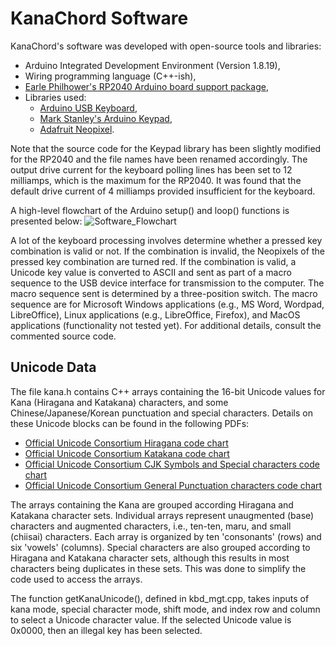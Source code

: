 # KanaChord Software
KanaChord's software was developed with open-source tools and libraries:
- Arduino Integrated Development Environment (Version 1.8.19),
- Wiring programming language (C++-ish),
- [Earle Philhower's RP2040 Arduino board support package](https://github.com/earlephilhower/arduino-pico),
- Libraries used:
   - [Arduino USB Keyboard](https://www.arduino.cc/reference/en/language/functions/usb/keyboard/),
   - [Mark Stanley's Arduino Keypad](https://github.com/Chris--A/Keypad),
   - [Adafruit Neopixel](https://github.com/adafruit/Adafruit_NeoPixel).

Note that the source code for the Keypad library has been slightly modified for the RP2040 and the file names have been renamed accordingly.  The output drive current for the keyboard polling lines has been set to 12 milliamps, which is the maximum for the RP2040.  It was found that the default drive current of 4 milliamps provided insufficient for the keyboard.

A high-level flowchart of the Arduino setup() and loop() functions is presented below:
![Software_Flowchart](https://github.com/maccody/KanaChord/assets/17059321/38649ea0-ec65-4ddd-a641-76963ef7813d)

A lot of the keyboard processing involves determine whether a pressed key combination is valid or not.  If the combination is invalid, the Neopixels of the pressed key combination are turned red.  If the combination is valid, a Unicode key value is converted to ASCII and sent as part of a macro sequence to the USB device interface for transmission to the computer.  The macro sequence sent is determined by a three-position switch.  The macro sequence are for Microsoft Windows applications (e.g., MS Word, Wordpad, LibreOffice), Linux applications (e.g., LibreOffice, Firefox), and MacOS applications (functionality not tested yet).  For additional details, consult the commented source code.
## Unicode Data
The file kana.h contains C++ arrays containing the 16-bit Unicode values for Kana (Hiragana and Katakana) characters, and some Chinese/Japanese/Korean punctuation and special characters.  Details on these Unicode blocks can be found in the following PDFs:
- [Official Unicode Consortium Hiragana code chart](https://www.unicode.org/charts/PDF/U3040.pdf)
- [Official Unicode Consortium Katakana code chart](https://www.unicode.org/charts/PDF/U30A0.pdf)
- [Official Unicode Consortium CJK Symbols and Special characters code chart](https://www.unicode.org/charts/PDF/U3000.pdf)
- [Official Unicode Consortium General Punctuation characters code chart](https://www.unicode.org/charts/PDF/U2000.pdf)

The arrays containing the Kana are grouped according Hiragana and Katakana character sets. Individual arrays represent unaugmented (base) characters and augmented characters, i.e., ten-ten, maru, and small (chiisai) characters. Each array is organized by ten 'consonants' (rows) and six 'vowels' (columns).  Special characters are also grouped according to Hiragana and Katakana character sets, although this results in most characters being duplicates in these sets. This was done to simplify the code used to access the arrays.  

The function getKanaUnicode(), defined in kbd_mgt.cpp, takes inputs of kana mode, special character mode, shift mode, and index row and column to select a Unicode character value. If the selected Unicode value is 0x0000, then an illegal key has been selected.
